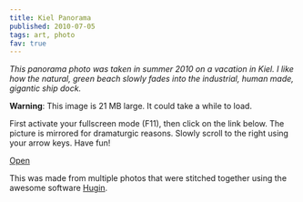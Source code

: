 ```yaml
---
title: Kiel Panorama
published: 2010-07-05
tags: art, photo
fav: true
---
```


*This panorama photo was taken in summer 2010 on a vacation in Kiel. I like how the natural, green beach slowly fades into the industrial, human made, gigantic ship dock.*

**Warning**: This image is 21 MB large. It could take a while to load.

First activate your fullscreen mode (F11), then click on the link below. The picture is mirrored for dramaturgic reasons. Slowly scroll to the right using your arrow keys. Have fun!

[Open](view/)

This was made from multiple photos that were stitched together using the awesome software [Hugin](http://hugin.sf.net).
